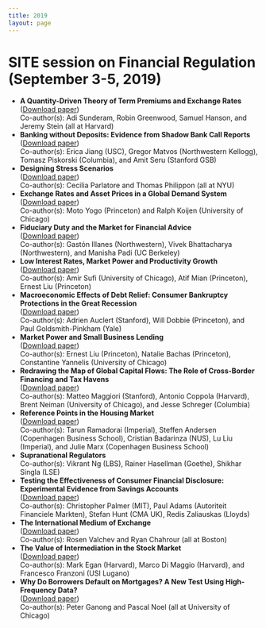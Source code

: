 ```yaml
---
title: 2019
layout: page
---
```


# SITE session on Financial Regulation (September 3-5, 2019)

*	**A Quantity-Driven Theory of Term Premiums and Exchange Rates**\
([Download paper](https://scholar.harvard.edu/files/stein/files/ghss_fx_paper_20191101_draft.pdf))\
Co-author(s): Adi Sunderam, Robin Greenwood, Samuel Hanson, and Jeremy Stein (all at Harvard)
*	**Banking without Deposits: Evidence from Shadow Bank Call Reports**\
([Download paper](https://www.nber.org/papers/w26903))\
Co-author(s): Erica Jiang (USC), Gregor Matvos (Northwestern Kellogg), Tomasz Piskorski (Columbia), and Amit Seru (Stanford GSB)
*	**Designing Stress Scenarios**\
([Download paper](https://economicdynamics.org/meetpapers/2018/paper_1090.pdf))\
Co-author(s): Cecilia Parlatore and Thomas Philippon (all at NYU)
*	**Exchange Rates and Asset Prices in a Global Demand System**\
([Download paper](https://exhibits.stanford.edu/site-archive/catalog/sy616ct1764))\
Co-author(s): Moto Yogo (Princeton) and Ralph Koijen (University of Chicago)
*	**Fiduciary Duty and the Market for Financial Advice**\
([Download paper](https://www.nber.org/system/files/working_papers/w25861/w25861.pdf))\
Co-author(s): Gastón Illanes (Northwestern), Vivek Bhattacharya (Northwestern), and Manisha Padi (UC Berkeley)
*	**Low Interest Rates, Market Power and Productivity Growth**\
([Download paper](https://www.nber.org/system/files/working_papers/w25505/w25505.pdf))\
Co-author(s): Amir Sufi (University of Chicago), Atif Mian (Princeton), Ernest Liu (Princeton)
*	**Macroeconomic Effects of Debt Relief: Consumer Bankruptcy Protections in the Great Recession**\
([Download paper](http://web.stanford.edu/~aauclert/macrodr.pdf))\
Co-author(s): Adrien Auclert (Stanford), Will Dobbie (Princeton), and Paul Goldsmith-Pinkham (Yale)
*	**Market Power and Small Business Lending**\
([Download paper](https://exhibits.stanford.edu/site-archive/catalog/cs517vz7797))\
Co-author(s): Ernest Liu (Princeton), Natalie Bachas (Princeton), Constantine Yannelis (University of Chicago)
*	**Redrawing the Map of Global Capital Flows: The Role of Cross-Border Financing and Tax Havens**\
([Download paper](https://www.nber.org/system/files/working_papers/w26855/w26855.pdf))\
Co-author(s): Matteo Maggiori (Stanford), Antonio Coppola (Harvard), Brent Neiman (University of Chicago), and Jesse Schreger (Columbia)
*	**Reference Points in the Housing Market**\
([Download paper](https://exhibits.stanford.edu/site-archive/catalog/sr939jg4465))\
Co-author(s): Tarun Ramadorai (Imperial), Steffen Andersen (Copenhagen Business School), Cristian Badarinza (NUS), Lu Liu (Imperial), and Julie Marx (Copenhagen Business School)
*	**Supranational Regulators**\
Co-author(s): Vikrant Ng (LBS), Rainer Hasellman (Goethe), Shikhar Singla (LSE)
*	**Testing the Effectiveness of Consumer Financial Disclosure: Experimental Evidence from Savings Accounts**\
([Download paper](https://www.nber.org/system/files/working_papers/w25718/w25718.pdf))\
Co-author(s): Christopher Palmer (MIT), Paul Adams (Autoriteit Financiele Markten), Stefan Hunt (CMA UK), Redis Zaliauskas (Lloyds)
*	**The International Medium of Exchange**\
([Download paper](https://exhibits.stanford.edu/site-archive/catalog/dc368gx6975))\
Co-author(s): Rosen Valchev and Ryan Chahrour (all at Boston)
*	**The Value of Intermediation in the Stock Market**\
([Download paper](https://exhibits.stanford.edu/site-archive/catalog/fr470yk4092))\
Co-author(s): Mark Egan (Harvard), Marco Di Maggio (Harvard), and Francesco Franzoni (USI Lugano)
*	**Why Do Borrowers Default on Mortgages? A New Test Using High-Frequency Data?**\
([Download paper](https://www.nber.org/system/files/working_papers/w27585/w27585.pdf))\
Co-author(s): Peter Ganong and Pascal Noel (all at University of Chicago)

